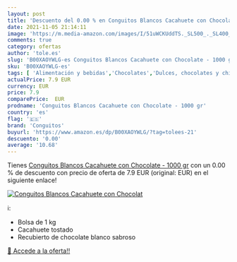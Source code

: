 ```yaml
---
layout: post
title: 'Descuento del 0.00 % en Conguitos Blancos Cacahuete con Chocolat'
date: 2021-11-05 21:14:11
image: 'https://m.media-amazon.com/images/I/51uWCKUddTS._SL500_._SL400_.jpg'
comments: true
category: ofertas
author: 'tole.es'
slug: 'B00XAOYWLG-es Conguitos Blancos Cacahuete con Chocolate - 1000 gr'
sku: 'B00XAOYWLG-es'
tags: [ 'Alimentación y bebidas','Chocolates','Dulces, chocolates y chicles','Frutos secos cubiertos de chocolate','chocolate','conguitos', ]
actualPrice: 7.9 EUR
currency: EUR
price: 7.9
comparePrice:  EUR
prodname: 'Conguitos Blancos Cacahuete con Chocolate - 1000 gr'
country: 'es'
flag: '🇪🇸'
brand: 'Conguitos'
buyurl: 'https://www.amazon.es/dp/B00XAOYWLG/?tag=tolees-21'
descuento: '0.00'
average: '10.68'
---
```


Tienes [Conguitos Blancos Cacahuete con Chocolate - 1000 gr](https://www.amazon.es/dp/B00XAOYWLG/?tag=tolees-21) con un 0.00 % de descuento con precio de oferta de 7.9 EUR (original:  EUR) en el siguiente enlace!

[![Conguitos Blancos Cacahuete con Chocolat](https://m.media-amazon.com/images/I/51uWCKUddTS._SL500_._SL400_.jpg)](https://www.amazon.es/dp/B00XAOYWLG/?tag=tolees-21)

ℹ️:

- Bolsa de 1 kg
- Cacahuete tostado
- Recubierto de chocolate blanco sabroso

[🛒 Accede a la oferta!!](https://www.amazon.es/dp/B00XAOYWLG/?tag=tolees-21)
